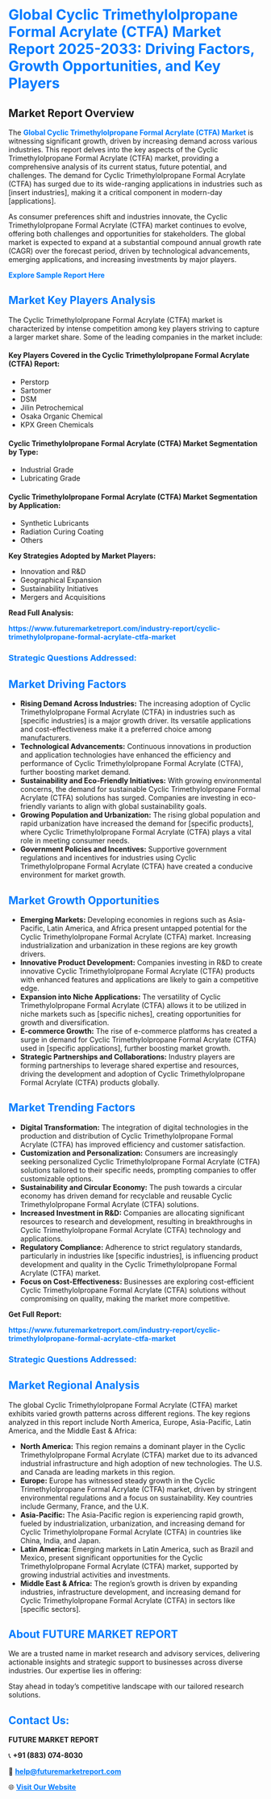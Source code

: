 <h1 style="color: #007BFF;">Global Cyclic Trimethylolpropane Formal Acrylate (CTFA) Market Report 2025-2033: Driving Factors, Growth Opportunities, and Key Players</h1>

<section id="overview">
<h2>Market Report Overview</h2>
<p>The <a href="https://www.futuremarketreport.com/industry-report/cyclic-trimethylolpropane-formal-acrylate-ctfa-market" style="color: #007BFF; text-decoration: none;"><strong>Global Cyclic Trimethylolpropane Formal Acrylate (CTFA) Market</strong></a> is witnessing significant growth, driven by increasing demand across various industries. This report delves into the key aspects of the Cyclic Trimethylolpropane Formal Acrylate (CTFA) market, providing a comprehensive analysis of its current status, future potential, and challenges. The demand for Cyclic Trimethylolpropane Formal Acrylate (CTFA) has surged due to its wide-ranging applications in industries such as [insert industries], making it a critical component in modern-day [applications].</p>
<p>As consumer preferences shift and industries innovate, the Cyclic Trimethylolpropane Formal Acrylate (CTFA) market continues to evolve, offering both challenges and opportunities for stakeholders. The global market is expected to expand at a substantial compound annual growth rate (CAGR) over the forecast period, driven by technological advancements, emerging applications, and increasing investments by major players.</p>
</section>

<section id="overview">
<p><a href="https://www.futuremarketreport.com/request-sample/reportId=90207" style="color: #007BFF; text-decoration: none;"><strong>Explore Sample Report Here</strong></a></p>
</section>

<section id="key-players">
<h2 style="color: #007BFF;">Market Key Players Analysis</h2>
<p>The Cyclic Trimethylolpropane Formal Acrylate (CTFA) market is characterized by intense competition among key players striving to capture a larger market share. Some of the leading companies in the market include:</p>
<h4>Key Players Covered in the Cyclic Trimethylolpropane Formal Acrylate (CTFA) Report:</h4>
<ul><li>Perstorp</li><li>Sartomer</li><li>DSM</li><li>Jilin Petrochemical</li><li>Osaka Organic Chemical</li><li>KPX Green Chemicals</li></ul>
<h4>Cyclic Trimethylolpropane Formal Acrylate (CTFA) Market Segmentation by Type:</h4>
<ul><li>Industrial Grade</li><li>Lubricating Grade</li></ul>

<h4>Cyclic Trimethylolpropane Formal Acrylate (CTFA) Market Segmentation by Application:</h4>
<ul><li>Synthetic Lubricants</li><li>Radiation Curing Coating</li><li>Others</li></ul>
<p><strong>Key Strategies Adopted by Market Players:</strong></p>
<ul>
<li>Innovation and R&D</li>
<li>Geographical Expansion</li>
<li>Sustainability Initiatives</li>
<li>Mergers and Acquisitions</li>
</ul>
</section>

<section>
<p><strong>Read Full Analysis: </strong></p><a href="https://www.futuremarketreport.com/industry-report/cyclic-trimethylolpropane-formal-acrylate-ctfa-market" style="color: #007BFF; text-decoration: none;"><strong>https://www.futuremarketreport.com/industry-report/cyclic-trimethylolpropane-formal-acrylate-ctfa-market</strong></a>
<h3 style="color: #007BFF;">Strategic Questions Addressed:</h3>
</section>

<section id="driving-factors">
<h2 style="color: #007BFF;">Market Driving Factors</h2>
<ul>
<li><strong>Rising Demand Across Industries:</strong> The increasing adoption of Cyclic Trimethylolpropane Formal Acrylate (CTFA) in industries such as [specific industries] is a major growth driver. Its versatile applications and cost-effectiveness make it a preferred choice among manufacturers.</li>
<li><strong>Technological Advancements:</strong> Continuous innovations in production and application technologies have enhanced the efficiency and performance of Cyclic Trimethylolpropane Formal Acrylate (CTFA), further boosting market demand.</li>
<li><strong>Sustainability and Eco-Friendly Initiatives:</strong> With growing environmental concerns, the demand for sustainable Cyclic Trimethylolpropane Formal Acrylate (CTFA) solutions has surged. Companies are investing in eco-friendly variants to align with global sustainability goals.</li>
<li><strong>Growing Population and Urbanization:</strong> The rising global population and rapid urbanization have increased the demand for [specific products], where Cyclic Trimethylolpropane Formal Acrylate (CTFA) plays a vital role in meeting consumer needs.</li>
<li><strong>Government Policies and Incentives:</strong> Supportive government regulations and incentives for industries using Cyclic Trimethylolpropane Formal Acrylate (CTFA) have created a conducive environment for market growth.</li>
</ul>
</section>

<section id="growth-opportunities">
<h2 style="color: #007BFF;">Market Growth Opportunities</h2>
<ul>
<li><strong>Emerging Markets:</strong> Developing economies in regions such as Asia-Pacific, Latin America, and Africa present untapped potential for the Cyclic Trimethylolpropane Formal Acrylate (CTFA) market. Increasing industrialization and urbanization in these regions are key growth drivers.</li>
<li><strong>Innovative Product Development:</strong> Companies investing in R&D to create innovative Cyclic Trimethylolpropane Formal Acrylate (CTFA) products with enhanced features and applications are likely to gain a competitive edge.</li>
<li><strong>Expansion into Niche Applications:</strong> The versatility of Cyclic Trimethylolpropane Formal Acrylate (CTFA) allows it to be utilized in niche markets such as [specific niches], creating opportunities for growth and diversification.</li>
<li><strong>E-commerce Growth:</strong> The rise of e-commerce platforms has created a surge in demand for Cyclic Trimethylolpropane Formal Acrylate (CTFA) used in [specific applications], further boosting market growth.</li>
<li><strong>Strategic Partnerships and Collaborations:</strong> Industry players are forming partnerships to leverage shared expertise and resources, driving the development and adoption of Cyclic Trimethylolpropane Formal Acrylate (CTFA) products globally.</li>
</ul>
</section>

<section id="trending-factors">
<h2 style="color: #007BFF;">Market Trending Factors</h2>
<ul>
<li><strong>Digital Transformation:</strong> The integration of digital technologies in the production and distribution of Cyclic Trimethylolpropane Formal Acrylate (CTFA) has improved efficiency and customer satisfaction.</li>
<li><strong>Customization and Personalization:</strong> Consumers are increasingly seeking personalized Cyclic Trimethylolpropane Formal Acrylate (CTFA) solutions tailored to their specific needs, prompting companies to offer customizable options.</li>
<li><strong>Sustainability and Circular Economy:</strong> The push towards a circular economy has driven demand for recyclable and reusable Cyclic Trimethylolpropane Formal Acrylate (CTFA) solutions.</li>
<li><strong>Increased Investment in R&D:</strong> Companies are allocating significant resources to research and development, resulting in breakthroughs in Cyclic Trimethylolpropane Formal Acrylate (CTFA) technology and applications.</li>
<li><strong>Regulatory Compliance:</strong> Adherence to strict regulatory standards, particularly in industries like [specific industries], is influencing product development and quality in the Cyclic Trimethylolpropane Formal Acrylate (CTFA) market.</li>
<li><strong>Focus on Cost-Effectiveness:</strong> Businesses are exploring cost-efficient Cyclic Trimethylolpropane Formal Acrylate (CTFA) solutions without compromising on quality, making the market more competitive.</li>
</ul>
</section>

<section>
<p><strong>Get Full Report: </strong></p><a href="https://www.futuremarketreport.com/industry-report/cyclic-trimethylolpropane-formal-acrylate-ctfa-market" style="color: #007BFF; text-decoration: none;"><strong>https://www.futuremarketreport.com/industry-report/cyclic-trimethylolpropane-formal-acrylate-ctfa-market</strong></a>
<h3 style="color: #007BFF;">Strategic Questions Addressed:</h3>
</section>


<section id="regional-analysis">
<h2 style="color: #007BFF;">Market Regional Analysis</h2>
<p>The global Cyclic Trimethylolpropane Formal Acrylate (CTFA) market exhibits varied growth patterns across different regions. The key regions analyzed in this report include North America, Europe, Asia-Pacific, Latin America, and the Middle East & Africa:</p>
<ul>
<li><strong>North America:</strong> This region remains a dominant player in the Cyclic Trimethylolpropane Formal Acrylate (CTFA) market due to its advanced industrial infrastructure and high adoption of new technologies. The U.S. and Canada are leading markets in this region.</li>
<li><strong>Europe:</strong> Europe has witnessed steady growth in the Cyclic Trimethylolpropane Formal Acrylate (CTFA) market, driven by stringent environmental regulations and a focus on sustainability. Key countries include Germany, France, and the U.K.</li>
<li><strong>Asia-Pacific:</strong> The Asia-Pacific region is experiencing rapid growth, fueled by industrialization, urbanization, and increasing demand for Cyclic Trimethylolpropane Formal Acrylate (CTFA) in countries like China, India, and Japan.</li>
<li><strong>Latin America:</strong> Emerging markets in Latin America, such as Brazil and Mexico, present significant opportunities for the Cyclic Trimethylolpropane Formal Acrylate (CTFA) market, supported by growing industrial activities and investments.</li>
<li><strong>Middle East & Africa:</strong> The region’s growth is driven by expanding industries, infrastructure development, and increasing demand for Cyclic Trimethylolpropane Formal Acrylate (CTFA) in sectors like [specific sectors].</li>
</ul>
</section>

<footer>
<h2 style="color: #007BFF;">About FUTURE MARKET REPORT</h2>
<p>We are a trusted name in market research and advisory services, delivering actionable insights and strategic support to businesses across diverse industries. Our expertise lies in offering:</p>

<p>Stay ahead in today’s competitive landscape with our tailored research solutions.</p>

<h2 style="color: #007BFF;">Contact Us:</h2>
<p><strong>FUTURE MARKET REPORT</strong></p>
<p>📞 <strong>+91 (883) 074-8030</strong></p>
<p>📧 <strong><a href="mailto:help@futuremarketreport.com" style="color: #007BFF;">help@futuremarketreport.com</a></strong></p>
<p>🌐 <strong><a href="https://www.futuremarketreport.com/" style="color: #007BFF;">Visit Our Website</a></strong></p>
</footer>